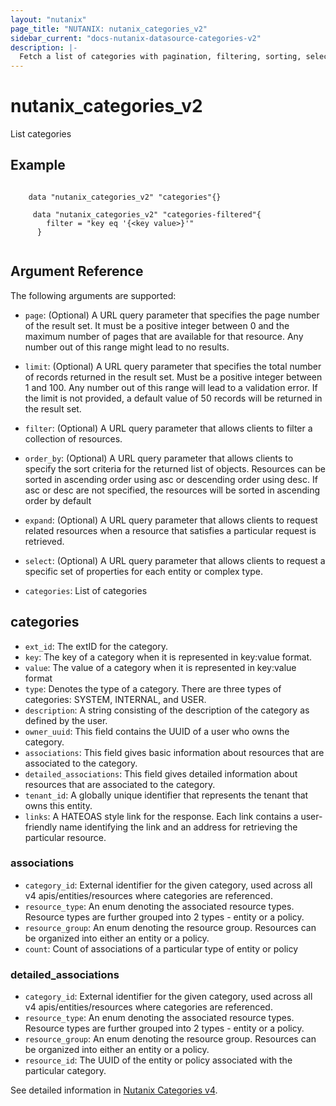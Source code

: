 ```yaml
---
layout: "nutanix"
page_title: "NUTANIX: nutanix_categories_v2"
sidebar_current: "docs-nutanix-datasource-categories-v2"
description: |-
  Fetch a list of categories with pagination, filtering, sorting, selection and optional expansion of associated entity counts.
---
```


# nutanix_categories_v2
List categories


## Example

```hcl

    data "nutanix_categories_v2" "categories"{}

     data "nutanix_categories_v2" "categories-filtered"{
        filter = "key eq '{<key value>}'"
      }
    
```


## Argument Reference

The following arguments are supported:

* `page`: (Optional) A URL query parameter that specifies the page number of the result set. It must be a positive integer between 0 and the maximum number of pages that are available for that resource. Any number out of this range might lead to no results.
* `limit`: (Optional) A URL query parameter that specifies the total number of records returned in the result set. Must be a positive integer between 1 and 100. Any number out of this range will lead to a validation error. If the limit is not provided, a default value of 50 records will be returned in the result set.
* `filter`: (Optional) A URL query parameter that allows clients to filter a collection of resources.
* `order_by`: (Optional) A URL query parameter that allows clients to specify the sort criteria for the returned list of objects. Resources can be sorted in ascending order using asc or descending order using desc. If asc or desc are not specified, the resources will be sorted in ascending order by default
* `expand`: (Optional) A URL query parameter that allows clients to request related resources when a resource that satisfies a particular request is retrieved.
* `select`: (Optional) A URL query parameter that allows clients to request a specific set of properties for each entity or complex type.

* `categories`: List of categories

## categories

* `ext_id`: The extID for the category.
* `key`: The key of a category when it is represented in key:value format.
* `value`: The value of a category when it is represented in key:value format
* `type`: Denotes the type of a category.
There are three types of categories: SYSTEM, INTERNAL, and USER.
* `description`: A string consisting of the description of the category as defined by the user.
* `owner_uuid`: This field contains the UUID of a user who owns the category.
* `associations`: This field gives basic information about resources that are associated to the category.
* `detailed_associations`: This field gives detailed information about resources that are associated to the category.
* `tenant_id`: A globally unique identifier that represents the tenant that owns this entity. 
* `links`: A HATEOAS style link for the response. Each link contains a user-friendly name identifying the link and an address for retrieving the particular resource.


### associations
* `category_id`: External identifier for the given category, used across all v4 apis/entities/resources where categories are referenced.
* `resource_type`: An enum denoting the associated resource types. Resource types are further grouped into 2 types - entity or a policy.
* `resource_group`: An enum denoting the resource group.
Resources can be organized into either an entity or a policy. 
* `count`: Count of associations of a particular type of entity or policy

### detailed_associations
* `category_id`: External identifier for the given category, used across all v4 apis/entities/resources where categories are referenced.
* `resource_type`: An enum denoting the associated resource types. Resource types are further grouped into 2 types - entity or a policy.
* `resource_group`: An enum denoting the resource group.
Resources can be organized into either an entity or a policy. 
* `resource_id`: The UUID of the entity or policy associated with the particular category.


See detailed information in [Nutanix Categories v4](https://developers.nutanix.com/api-reference?namespace=prism&version=v4.0.b1).
